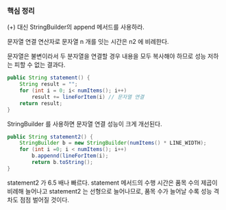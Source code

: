 ### 핵심 정리

 (+) 대신 StringBuilder의 append 메서드를 사용하라. 

문자열 연결 연산자로 문자열 n 개를 잇는 시간은 n2 에 비례한다. 

문자열은 불변이라서 두 분자열을 연결할 경우 내용을 모두 복사해야 하므로 성능 저하는 피할 수 없는 결과다.

```java
public String statement() {
	String result = "";
	for (int i = 0; i< numItems(); i++) 
		result += lineForItem(i) // 문자열 연결
	return result; 
}
```

StringBuilder 를 사용하면 문자열 연결 성능이 크게 개선된다. 

```java
public String statement2() {
	StringBuilder b = new StringBuilder(numItems() * LINE_WIDTH); 
	for (int i =0; i < numItems(); i++)
		b.appennd(lineForItem(i);
		return b.toString();
}
```

statement2 가 6.5 배나 빠르다. statement 메서드의 수행 시간은 품목 수의 제곱이 비례해 늘어나고 statement2 는 선형으로 늘어나므로, 품목 수가 늘어날 수록 성능 격차도 점점 벌어질 것이다.
